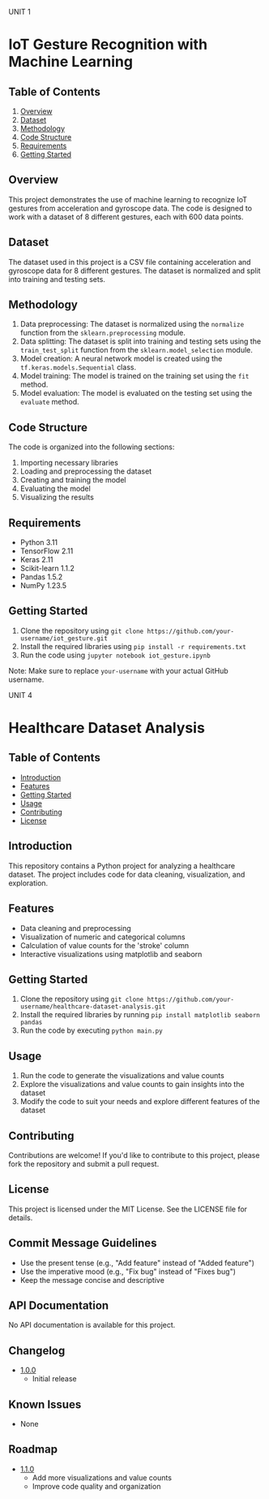 UNIT 1 

**IoT Gesture Recognition with Machine Learning**
======================================================

**Table of Contents**
-----------------

1. [Overview](#overview)
2. [Dataset](#dataset)
3. [Methodology](#methodology)
4. [Code Structure](#code-structure)
5. [Requirements](#requirements)
6. [Getting Started](#getting-started)

**Overview**
------------

This project demonstrates the use of machine learning to recognize IoT gestures from acceleration and gyroscope data. The code is designed to work with a dataset of 8 different gestures, each with 600 data points.

**Dataset**
-----------

The dataset used in this project is a CSV file containing acceleration and gyroscope data for 8 different gestures. The dataset is normalized and split into training and testing sets.

**Methodology**
--------------

1. Data preprocessing: The dataset is normalized using the `normalize` function from the `sklearn.preprocessing` module.
2. Data splitting: The dataset is split into training and testing sets using the `train_test_split` function from the `sklearn.model_selection` module.
3. Model creation: A neural network model is created using the `tf.keras.models.Sequential` class.
4. Model training: The model is trained on the training set using the `fit` method.
5. Model evaluation: The model is evaluated on the testing set using the `evaluate` method.

**Code Structure**
-----------------

The code is organized into the following sections:

1. Importing necessary libraries
2. Loading and preprocessing the dataset
3. Creating and training the model
4. Evaluating the model
5. Visualizing the results

**Requirements**
--------------

* Python 3.11
* TensorFlow 2.11
* Keras 2.11
* Scikit-learn 1.1.2
* Pandas 1.5.2
* NumPy 1.23.5

**Getting Started**
-------------------

1. Clone the repository using `git clone https://github.com/your-username/iot_gesture.git`
2. Install the required libraries using `pip install -r requirements.txt`
3. Run the code using `jupyter notebook iot_gesture.ipynb`

Note: Make sure to replace `your-username` with your actual GitHub username.



















UNIT 4 

**Healthcare Dataset Analysis**
==============================

**Table of Contents**
-----------------

*   [Introduction](#introduction)
*   [Features](#features)
*   [Getting Started](#getting-started)
*   [Usage](#usage)
*   [Contributing](#contributing)
*   [License](#license)

**Introduction**
---------------

This repository contains a Python project for analyzing a healthcare dataset. The project includes code for data cleaning, visualization, and exploration.

**Features**
------------

*   Data cleaning and preprocessing
*   Visualization of numeric and categorical columns
*   Calculation of value counts for the 'stroke' column
*   Interactive visualizations using matplotlib and seaborn

**Getting Started**
-------------------

1.  Clone the repository using `git clone https://github.com/your-username/healthcare-dataset-analysis.git`
2.  Install the required libraries by running `pip install matplotlib seaborn pandas`
3.  Run the code by executing `python main.py`

**Usage**
---------

1.  Run the code to generate the visualizations and value counts
2.  Explore the visualizations and value counts to gain insights into the dataset
3.  Modify the code to suit your needs and explore different features of the dataset

**Contributing**
---------------

Contributions are welcome! If you'd like to contribute to this project, please fork the repository and submit a pull request.

**License**
----------

This project is licensed under the MIT License. See the LICENSE file for details.

**Commit Message Guidelines**
---------------------------

*   Use the present tense (e.g., "Add feature" instead of "Added feature")
*   Use the imperative mood (e.g., "Fix bug" instead of "Fixes bug")
*   Keep the message concise and descriptive

**API Documentation**
---------------------

No API documentation is available for this project.

**Changelog**
-------------

*   [1.0.0](#100)
    *   Initial release

**Known Issues**
----------------

*   None

**Roadmap**
------------

*   [1.1.0](#110)
    *   Add more visualizations and value counts
    *   Improve code quality and organization
 





















